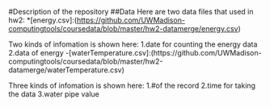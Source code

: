 #Description of the repository
##Data
Here are two data files that used in hw2:
*[energy.csv]:(https://github.com/UWMadison-computingtools/coursedata/blob/master/hw2-datamerge/energy.csv) 
<p>Two kinds of infomation is shown here: 
1.date for counting the energy data
2.data of energy
-[waterTemperature.csv]:(https://github.com/UWMadison-computingtools/coursedata/blob/master/hw2-datamerge/waterTemperature.csv) 
<p>Three kinds of infomation is shown here:
1.#of the record
2.time for taking the data
3.water pipe value
